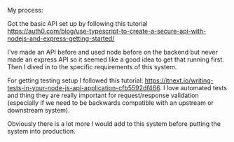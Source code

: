 My process:

Got the basic API set up by following this tutorial https://auth0.com/blog/use-typescript-to-create-a-secure-api-with-nodejs-and-express-getting-started/

I've made an API before and used node before on the backend but never made an express API so it seemed like a good idea to get that running first. Then I dived in to the specific requirements of this system.


For getting testing setup I followed this tutorial: https://itnext.io/writing-tests-in-your-node-js-api-application-cfb5592df466. I love automated tests and thing they are really important for request/response validation (especially if we need to be backwards compatible with an upstream or downstream system).

Obviously there is a lot more I would add to this system before putting the system into production.